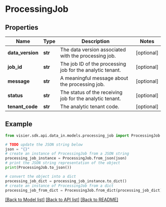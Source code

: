 # ProcessingJob


## Properties

Name | Type | Description | Notes
------------ | ------------- | ------------- | -------------
**data_version** | **str** | The data version associated with the processing job. | [optional] 
**job_id** | **str** | The job ID of the processing job for the analytic tenant. | [optional] 
**message** | **str** | A meaningful message about the processing job. | [optional] 
**status** | **str** | The status of the receiving job for the analytic tenant. | [optional] 
**tenant_code** | **str** | The analytic tenant code. | [optional] 

## Example

```python
from visier.sdk.api.data_in.models.processing_job import ProcessingJob

# TODO update the JSON string below
json = "{}"
# create an instance of ProcessingJob from a JSON string
processing_job_instance = ProcessingJob.from_json(json)
# print the JSON string representation of the object
print(ProcessingJob.to_json())

# convert the object into a dict
processing_job_dict = processing_job_instance.to_dict()
# create an instance of ProcessingJob from a dict
processing_job_from_dict = ProcessingJob.from_dict(processing_job_dict)
```
[[Back to Model list]](../README.md#documentation-for-models) [[Back to API list]](../README.md#documentation-for-api-endpoints) [[Back to README]](../README.md)



